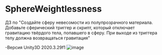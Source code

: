 # SphereWeightlessness
ДЗ по "Создайте сферу невесомости из полупрозрачного материала. Добавьте сферический триггер и скрипт, который отключает гравитацию твёрдого тела, попавшего в сферу. При выходе из триггера телу должна возвращаться гравитация"


-Версия Unity3D 2020.3.29f1
![image](https://user-images.githubusercontent.com/37297335/155732150-be3a6fde-9ab9-48cb-81db-d1203960cdf3.png)
